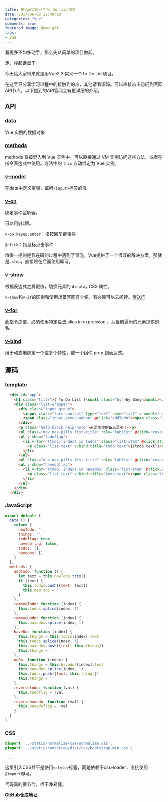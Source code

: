 ```yaml
---
title: 用Vue实现一个To Do List项目
date: 2017-06-02 22:49:10
categories: "Vue"
comments: true
featured_image: demo.gif
tags:
- Vue
---
```


<!-- no node -->

<!-- more -->

看再多不如多动手，那么先从简单的项目做起。

走，抄起键盘干。

今天给大家带来就是用Vue2.3 实现一个To Do List项目。

在这里只分享学习过程中的接触到的点，其他请看源码。可以直接点击访问到官网API节点，以下提到的API官网会有更详细的介绍。

## API

### [data](https://cn.vuejs.org/v2/api/#data)

Vue 实例的数据对象

### [methods](https://cn.vuejs.org/v2/api/#methods)

methods 将被混入到 Vue 实例中。可以直接通过 VM 实例访问这些方法，或者在指令表达式中使用。方法中的 `this` 自动绑定为 Vue 实例。

### [v-model](https://cn.vuejs.org/v2/api/#v-model)

在data中定义变量，监听`<input>`标签的值。

### [v-on](https://cn.vuejs.org/v2/api/#v-on)

绑定事件监听器。

可以用`@`代替。

`v-on:keyup.enter`：指按回车键事件

`@click`：指鼠标点击事件

值得一提的是我在码的过程中遇到了冒泡，Vue提供了一个很好的解决方案，那就是`.stop`，直接跟在后面使用即可。

### [v-show](https://cn.vuejs.org/v2/api/#v-show)

根据表达式之真假值，切换元素的 `display` CSS 属性。

`v-show`和`v-if`的区别和使用场景官网有介绍，有兴趣可以去阅读。[传送门](http://v1-cn.vuejs.org/guide/conditional.html#v-if-vs-v-show)

### [v-for](https://cn.vuejs.org/v2/api/#v-for)

此指令之值，必须使用特定语法 alias in expression ，为当前遍历的元素提供别名。

### [v-bind](https://cn.vuejs.org/v2/api/#v-bind)

用于动态地绑定一个或多个特性，或一个组件 prop 到表达式。

## 源码

### template

```html
  <div id="app">
    <h1 class="title">{ To Do List }<small class="by">by Zong</small></h1>
    <div class="list-wrapper">
      <div class="input-group">
        <input class="form-control" type="text" name="list" v-model="newTodo" v-on:keyup.enter="addTodo">
        <span class="input-group-addon" @click="addTodo"><span class="glyphicon glyphicon-plus btn-add"></span></span>
      </div>
      <p class="help-block help-note">来添加你的备忘录吧！</p>
      <ul class="nav nav-pills list-title" role="tablist" @click="reversetodo(todoflag)"><li role="presentation" class="active"><a href="#">未完成 <span class="badge">{{todos.length}}</span></a></li></ul>
      <ul v-show="todoflag">
        <li v-for="(todo, index) in todos" class="list-item" @click.stop="haveDo(index)">
          <p class="list-text" v-bind:title="todo.text">{{todo.text}}<span class="glyphicon glyphicon-remove btn-del" @click.stop="removeTodo(index)"></span></p>
        </li>
      </ul>
      <ul class="nav nav-pills list-title" role="tablist" @click="reversehavedo(havedoflag)"><li role="presentation" class="active"><a href="#">已完成 <span class="badge">{{havedos.length}}</span></a></li></ul>
      <ul v-show="havedoflag">
        <li v-for="(todo, index) in havedos" class="list-item" @click.stop="unDo(index)">
          <p class="list-text" v-bind:title="todo.text"><span class="through">{{todo.text}}</span><span class="glyphicon glyphicon-remove btn-del" @click.stop="removeUndo(index)"></span></p>
        </li>
      </ul>
    </div>
  </div>
```

### JavaScript
```javascript
export default {
  data () {
    return {
      newTodo: '',
      things: '',
      todoflag: true,
      havedoflag: false,
      todos: [],
      havedos: []
    }
  },
  methods: {
    addTodo: function () {
      let text = this.newTodo.trim()
      if (text) {
        this.todos.push({text: text})
        this.newTodo = ''
      }
    },
    removeTodo: function (index) {
      this.todos.splice(index, 1)
    },
    removeUndo: function (index) {
      this.havedos.splice(index, 1)
    },
    haveDo: function (index) {
      this.things = this.todos[index].text
      this.todos.splice(index, 1)
      this.havedos.push({text: this.things})
      this.things = ''
    },
    unDo: function (index) {
      this.things = this.havedos[index].text
      this.havedos.splice(index, 1)
      this.todos.push({text: this.things})
      this.things = ''
    },
    reversetodo: function (val) {
      this.todoflag = !val
    },
    reversehavedo: function (val) {
      this.havedoflag = !val
    }
  }
}
```

### CSS

```css
@import '../static/normalize-css/normalize.css';
@import '../static/bootstrap/dist/css/bootstrap.min.css';

...
```

这里引入CSS并不是使用`<style>`标签，而是依赖于css-loader，直接使用`@import`即可。

代码真的很节俭，很干净易懂。

**[GitHub仓库地址](https://github.com/zongzi531/vue-to-do-list)**